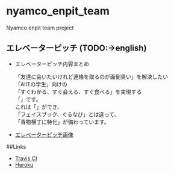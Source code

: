 # nyamco_enpit_team
Nyamco enpit team project

## エレベーターピッチ (TODO:->english)
- エレベーターピッチ内容まとめ 　　

  「友達に会いたいけれど連絡を取るのが面倒臭い」を解決したい  
  「AIITの学生」向けの  
  「すぐわかる、すぐ会える、すぐ食べる」を実現する  
  「」です。  
  これは「」ができ、  
  「フェイスブック、ぐるなび」とは違って、  
  「青物横丁に特化」が備わっています。  

- [エレベーターピッチ画像](./wireframe/20160929_images/DSC_0370.JPG)

##Links
- [Travis CI](https://travis-ci.org/aiit2016/nyamco_enpit_team)
- [Heroku](https://murmuring-citadel-48994.herokuapp.com/)
